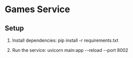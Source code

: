 # Games Service

## Setup

1. Install dependencies:
   pip install -r requirements.txt

2. Run the service:
   uvicorn main:app --reload --port 8002
